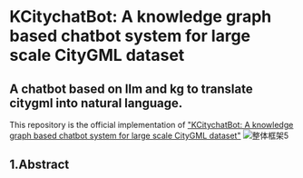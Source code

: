 # KCitychatBot: A knowledge graph based chatbot system for large scale CityGML dataset
A chatbot based on llm and kg to translate citygml into natural language.
---
This repository is the official implementation of [<u>"KCitychatBot: A knowledge graph based chatbot system for large scale CityGML dataset"</u>](https://blog.csdn.net/li1784506/article/details/129700568)
![整体框架5](https://github.com/user-attachments/assets/4826558b-9c48-406c-9790-c542ce991b03)

## 1.Abstract



